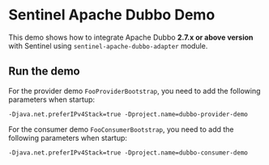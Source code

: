 # Sentinel Apache Dubbo Demo

This demo shows how to integrate Apache Dubbo **2.7.x or above version** with Sentinel
using `sentinel-apache-dubbo-adapter` module.

## Run the demo

For the provider demo `FooProviderBootstrap`, you need to add the following parameters when startup:

```shell
-Djava.net.preferIPv4Stack=true -Dproject.name=dubbo-provider-demo
```

For the consumer demo `FooConsumerBootstrap`, you need to add the following parameters when startup:

```shell
-Djava.net.preferIPv4Stack=true -Dproject.name=dubbo-consumer-demo
```
